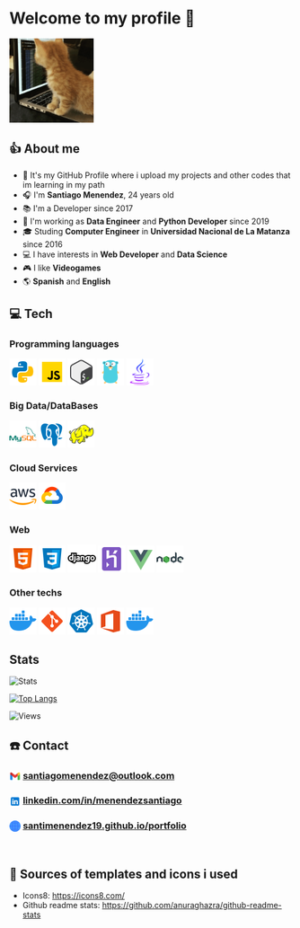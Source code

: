 # Welcome to my profile 👋

<img src="sources/images/kitten.gif" width="150" height="150">

## 👍 About me

- 🎈 It's my GitHub Profile where i upload my projects and other codes that im learning in my path
- 🎧 I'm **Santiago Menendez**, 24 years old
- 📚 I'm a Developer since 2017
- 💼 I'm working as **Data Engineer** and **Python Developer** since 2019
- 🎓 Studing **Computer Engineer** in **Universidad Nacional de La Matanza** since 2016
- 💻 I have interests in **Web Developer** and **Data Science**
- 🎮 I like **Videogames**
- 🌎 **Spanish** and **English**

## 💻 Tech

### Programming languages

<div>
  <img src="sources/images/languages/icons8-python-48.png">
  <img src="sources/images/languages/icons8-javascript-48.png">
  <img src="sources/images/languages/icons8-bash-48.png">
  <img src="sources/images/languages/icons8-golang-48.png">
  <img src="sources/images/languages/icons8-java-64.png" width=48px height=48px>
</div>

### Big Data/DataBases

<div>
  <img src="sources/images/tech/databases/icons8-mysql-logo-48.png">
  <img src="sources/images/tech/databases/icons8-postgresql-48.png">
  <img src="sources/images/tech/databases/icons8-hadoop-48.png">
</div>

### Cloud Services

<div>
  <img src="sources/images/tech/cloud/icons8-aws-48.png">
  <img src="sources/images/tech/cloud/icons8-google-cloud-48.png">
</div>

### Web

<div>
  <img src="sources/images/tech/web/icons8-html-5-48.png">
  <img src="sources/images/tech/web/icons8-css3-48.png">
  <img src="sources/images/tech/web/icons8-django-50.png">
  <img src="sources/images/tech/web/icons8-heroku-48.png">
  <img src="sources/images/tech/web/icons8-vue-js-48.png">
  <img src="sources/images/tech/icons8-nodejs-48.png">
</div>

### Other techs

<div>
  <img src="sources/images/tech/icons8-docker-48.png">
  <img src="sources/images/tech/icons8-git-48.png">
  <img src="sources/images/tech/icons8-kubernetes-48.png">
  <img src="sources/images/tech/icons8-office-365-48.png">
  <img src="sources/images/tech/icons8-docker-48.png">
</div>

## Stats

![Stats](https://github-readme-stats.vercel.app/api?username=santimenendez19&count_private=true&show_icons=true&theme=tokyonight)

[![Top Langs](https://github-readme-stats.vercel.app/api/top-langs/?username=santimenendez19&layout=compact&theme=tokyonight)](https://github.com/anuraghazra/github-readme-stats)

![Views](https://komarev.com/ghpvc/?username=santimenendez19&color=brightgreen)

## ☎️ Contact

<p>
  <h3><img src="sources/images/contact/icons8-gmail-48.png" width="20" height="20" style="vertical-align:middle; display:inline;"> <a href="mailto:santiagomenendez@outlook.com">santiagomenendez@outlook.com</a></h3>
</p>
<p>
  <h3><img src="sources/images/contact/icons8-linkedin-48.png" width="20" height="20" style="vertical-align:middle; display:inline;"> <a href="https://www.linkedin.com/in/menendezsantiago/">linkedin.com/in/menendezsantiago</a></h3>
</p>
<p>
  <h3><img src="sources/images/contact/icons8-web-32.png" width="20" height="20" style="vertical-align:middle; display:inline;"> <a href="https://santimenendez19.github.io/portfolio/">santimenendez19.github.io/portfolio</a></h3>
</p>

</br>

## 🔗 Sources of templates and icons i used

- Icons8: <https://icons8.com/>
- Github readme stats: <https://github.com/anuraghazra/github-readme-stats>
